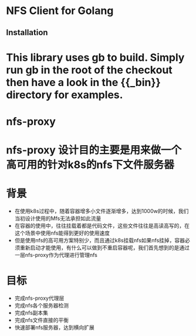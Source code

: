 NFS Client for Golang
=====================

Installation
------------

This library uses gb to build. Simply run gb in the root of the checkout then have a look in the {{_bin}} directory for examples.
=======
# nfs-proxy
# nfs-proxy 设计目的主要是用来做一个高可用的针对k8s的nfs下文件服务器
# 背景
* 在使用k8s过程中，随着容器增多小文件逐渐增多，达到1000w的时候，我们当初设计使用的Mfs无法承担如此流量
* 在容器的使用中，往往挂载着都是代码文件，这些文件往往是高读高写的，在这个场景中使用nfs能得到更好的使用速度
* 但是使用nfs的高可用方案特别少，而且通过k8s挂载nfs如果nfs挂掉，容器必须重新启动才能使用，有什么可以做到不重启容器呢，我们首先想到的是通过一层nfs-proxy作为代理进行管理nfs

# 目标
* 完成nfs-proxy代理层
* 完成nfs各个服务器检测
* 完成nfs副本集
* 完成nfs文件直接的平衡
* 快速部署nfs服务器，达到横向扩展
